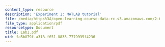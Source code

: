 ```yaml
---
content_type: resource
description: 'Experiment 1: MATLAB tutorial'
file: /media/https%3A/open-learning-course-data-rc.s3.amazonaws.com/2-004-modeling-dynamics-and-control-ii-spring-2003/fa5b879fa318f65188337779935f4236_Lab1.pdf
file_type: application/pdf
resourcetype: Document
title: Lab1.pdf
uid: fa5b879f-a318-f651-8833-7779935f4236
---
```

